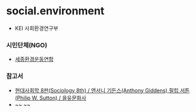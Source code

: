 # social.environment
- KEI 사회환경연구부
### 시민단체(NGO)
- [세종환경운동연합](http://kfem.or.kr/?page_id=153488)
### 참고서
- [현대사회학 8판(Sociology 8th) / 앤서니 기든스(Anthony Giddens),필립 서튼(Philip W. Sutton) / 을유문화사](http://www.eulyoo.co.kr/book/view.php?idx=2318)  
- ~~ ~~

